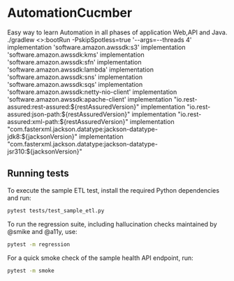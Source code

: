 # AutomationCucmber
Easy way to learn Automation in all phases of application Web,API and Java.
./gradlew <>:bootRun -PskipSpotless=true '--args=--threads 4'
   implementation 'software.amazon.awssdk:s3'
        implementation 'software.amazon.awssdk:kms'
        implementation 'software.amazon.awssdk:sfn'
        implementation 'software.amazon.awssdk:lambda'
        implementation 'software.amazon.awssdk:sns'
        implementation 'software.amazon.awssdk:sqs'
        implementation 'software.amazon.awssdk:netty-nio-client'
        implementation 'software.amazon.awssdk:apache-client'
        implementation "io.rest-assured:rest-assured:${restAssuredVersion}"
        implementation "io.rest-assured:json-path:${restAssuredVersion}"
        implementation "io.rest-assured:xml-path:${restAssuredVersion}"
        implementation "com.fasterxml.jackson.datatype:jackson-datatype-jdk8:${jacksonVersion}"
        implementation "com.fasterxml.jackson.datatype:jackson-datatype-jsr310:${jacksonVersion}"

## Running tests

To execute the sample ETL test, install the required Python dependencies and run:

```bash
pytest tests/test_sample_etl.py
```

To run the regression suite, including hallucination checks maintained by @smike and @a11y, use:

```bash
pytest -m regression
```

For a quick smoke check of the sample health API endpoint, run:

```bash
pytest -m smoke
```
